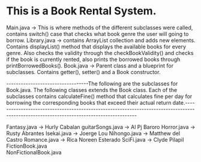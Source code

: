 # This is a Book Rental System. 

Main.java      ->  This is where methods of the different subclasses were called, contains switch() case that checks what book genre the user will going to borrow.
Library.java   ->  contains ArrayList collection and adds new elements. Contains displayList() method that displays the available books for every genre. Also checks the validity through the checkBookValidity() and                    checks if the book is currently rented, also prints the borrowed books through printBorrowedBooks().
Book.java      -> Parent class and a blueprint for subclasses. Contains getter(), setter() and a Book constructor. 
               
----------------------------------The following are the subclasses for Book.java. The following classes extends the Book class. Each of the subclasses contains calculateFine() method that calculates fine per day for borrowing the corresponding books that exceed their actual return date.----------------------------------------------------------------------------------------------------------------------------------------

Fantasy.java           -> Hurly Cabalan
guitarSongs.java       -> Al Pj Baroro
Horror.java            -> Rusty Abrantes
Isekai.java            -> Joerge Lou
Nihongo.java           -> Matthew del Castro
Romance.java           -> Rica Noreen Esterado
SciFi.java             -> Clyde Pilapil
FictionBook.java       
NonFictionalBook.java   

